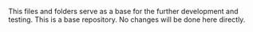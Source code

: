 This files and folders serve as a base for the further development and testing. This is a base repository. No changes will be done here 
directly. 
